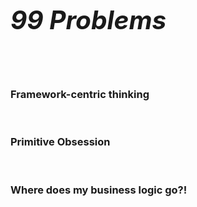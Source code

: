 <h1 style="font-size: 290%"><em>99 Problems</em></h1>
<br><br>

<h3 class="fragment">Framework-centric thinking</h3>
<br>
<h3 class="fragment">Primitive Obsession</h3>
<br>
<h3 class="fragment">Where does my business logic go?!</h3>
